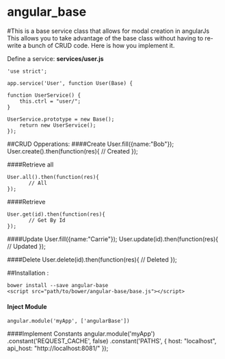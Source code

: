 angular_base
============
#This is a base service class that allows for modal creation in angularJs
This allows you to take advantage of the base class without having to re-write a bunch of CRUD code. Here is how you implement it.

Define a service: **services/user.js**

    'use strict';

    app.service('User', function User(Base) {

    function UserService() {
        this.ctrl = "user/";
    }

    UserService.prototype = new Base();
        return new UserService();
    });
    
##CRUD Opperations:
####Create
    User.fill({name:"Bob"});
    User.create().then(function(res){
    	   // Created
    });
 
####Retrieve all
    
    User.all().then(function(res){
    	   // All
    });
 
####Retrieve 

    User.get(id).then(function(res){
    	   // Get By Id
    });
 

####Update
    User.fill({name:"Carrie"});
    User.update(id).then(function(res){
    	   // Updated
    });
    
####Delete
    User.delete(id).then(function(res){
    	   // Deleted
    });
    
##Installation :

    bower install --save angular-base
    <script src="path/to/bower/angular-base/base.js"></script>

#### Inject Module    
    angular.module('myApp', ['angularBase'])
    
####Implement Constants
    angular.module('myApp')
    .constant('REQUEST_CACHE', false)
    .constant('PATHS', {
        host: "localhost",
        api_host: "http://localhost:8081/"
    });
    
    
